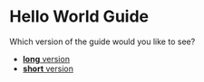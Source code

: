# Hello World Guide
Which version of the guide would you like to see?
* [**long** version](hello-world-long.md)
* [**short** version](hello-world-short.md)

